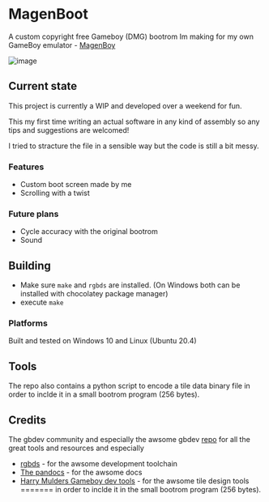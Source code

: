 # MagenBoot

A custom copyright free Gameboy (DMG) bootrom Im making for my own GameBoy emulator - [MagenBoy](https://github.com/alloncm/MagenBoy)

![image](https://user-images.githubusercontent.com/25867720/141656838-32758f77-ed39-4443-8edc-d1a90751cb00.png)

## Current state

This project is currently a WIP and developed over a weekend for fun.

This my first time writing an actual software in any kind of assembly so any tips and suggestions are welcomed!

I tried to stracture the file in a sensible way but the code is still a bit messy.

### Features

* Custom boot screen made by me
* Scrolling with a twist

### Future plans

* Cycle accuracy with the original bootrom
* Sound

## Building

* Make sure `make` and `rgbds` are installed. (On Windows both can be installed with chocolatey package manager)
* execute `make`

### Platforms

Built and tested on Windows 10 and Linux (Ubuntu 20.4)

## Tools

The repo also contains a python script to encode a tile data binary file 
in order to inclde it in a small bootrom program (256 bytes).

## Credits

The gbdev community and especially the awsome gbdev [repo](https://github.com/gbdev/awesome-gbdev) for all the great tools and resources
and especially
* [rgbds](https://github.com/gbdev/rgbds) - for the awsome development toolchain
* [The pandocs](https://gbdev.io/pandocs/) - for the awsome docs
* [Harry Mulders Gameboy dev tools](http://www.devrs.com/gb/hmgd/intro.html) - for the awsome tile design tools
=======
in order to inclde it in the small bootrom program (256 bytes).


